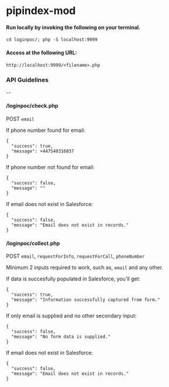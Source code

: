 # pipindex-mod

#### Run locally by invoking the following on your terminal.
`cd loginpoc/; php -S localhost:9999`

#### Access at the following URL:
`http://localhost:9999/<filename>.php`

### API Guidelines 
--

#### /loginpoc/check.php

POST `email`

If phone number found for email:
```
{
  "success": true,
  "message": +447540316037
}
```

If phone number not found for email:

```
{
  "success": false,
  "message": ""
}
```

If email does not exist in Salesforce:

```
{
  "success": false,
  "message": "Email does not exist in records."
}
```

#### /loginpoc/collect.php

POST `email`, `requestForInfo`, `requestForCall`, `phoneNumber`

Minimum 2 inputs required to work, such as, `email` and any other.

If data is succesfully populated in Salesforce, you'll get:

```
{
  "success": true,
  "message": "Information successfully captured from form."
}
```

If only email is supplied and no other secondary input:

```
{
  "success": false,
  "message": "No form data is supplied."
}
```

If email does not exist in Salesforce:

```
{
  "success": false,
  "message": "Email does not exist in records."
}
```
